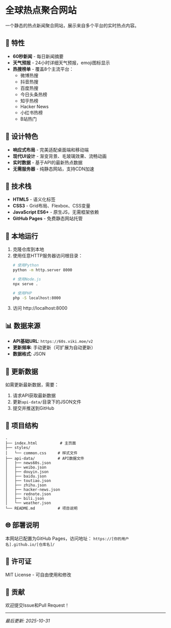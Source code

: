 # 全球热点聚合网站

一个静态的热点新闻聚合网站，展示来自多个平台的实时热点内容。

## 🌟 特性

- **60秒新闻** - 每日新闻摘要
- **天气预报** - 24小时详细天气预报，emoji图标显示
- **热搜榜单** - 覆盖8个主流平台：
  - 微博热搜
  - 抖音热搜
  - 百度热搜
  - 今日头条热榜
  - 知乎热榜
  - Hacker News
  - 小红书热榜
  - B站热门

## 🎨 设计特色

- **响应式布局** - 完美适配桌面端和移动端
- **现代UI设计** - 渐变背景、毛玻璃效果、流畅动画
- **实时数据** - 基于API的最新热点数据
- **无需服务器** - 纯静态网站，支持CDN加速

## 📱 技术栈

- **HTML5** - 语义化标签
- **CSS3** - Grid布局、Flexbox、CSS变量
- **JavaScript ES6+** - 原生JS，无需框架依赖
- **GitHub Pages** - 免费静态网站托管

## 🚀 本地运行

1. 克隆仓库到本地
2. 使用任意HTTP服务器访问根目录：
   ```bash
   # 使用Python
   python -m http.server 8000

   # 使用Node.js
   npx serve .

   # 使用PHP
   php -S localhost:8000
   ```
3. 访问 http://localhost:8000

## 📊 数据来源

- **API基础URL**: `https://60s.viki.moe/v2`
- **更新频率**: 手动更新（可扩展为自动更新）
- **数据格式**: JSON

## 🔄 更新数据

如需更新最新数据，需要：
1. 请求API获取最新数据
2. 更新`api-data/`目录下的JSON文件
3. 提交并推送到GitHub

## 📁 项目结构

```
.
├── index.html          # 主页面
├── styles/
│   └── common.css     # 样式文件
├── api-data/          # API数据文件
│   ├── news60s.json
│   ├── weibo.json
│   ├── douyin.json
│   ├── baidu.json
│   ├── toutiao.json
│   ├── zhihu.json
│   ├── hacker-news.json
│   ├── rednote.json
│   ├── bili.json
│   └── weather.json
└── README.md          # 项目说明
```

## 🌐 部署说明

本网站已配置为GitHub Pages，访问地址：
`https://[你的用户名].github.io/[仓库名]/`

## 📄 许可证

MIT License - 可自由使用和修改

## 🤝 贡献

欢迎提交Issue和Pull Request！

---

*最后更新: 2025-10-31*